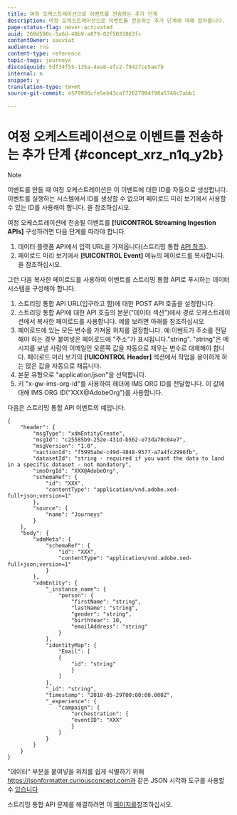```yaml
---
title: 여정 오케스트레이션으로 이벤트를 전송하는 추가 단계
description: 여정 오케스트레이션으로 이벤트를 전송하는 추가 단계에 대해 알아봅니다.
page-status-flag: never-activated
uuid: 269d590c-5a6d-40b9-a879-02f5033863fc
contentOwner: sauviat
audience: rns
content-type: reference
topic-tags: journeys
discoiquuid: 5df34f55-135a-4ea8-afc2-f9427ce5ae7b
internal: n
snippet: y
translation-type: tm+mt
source-git-commit: e579936cfe5eb43caf72627004f98a5746c7abb1

---
```




# 여정 오케스트레이션으로 이벤트를 전송하는 추가 단계 {#concept_xrz_n1q_y2b}

>[!NOTE]
>
>이벤트를 만들 때 여정 오케스트레이션은 이 이벤트에 대한 ID를 자동으로 생성합니다. 이벤트를 실행하는 시스템에서 ID를 생성할 수 없으며 페이로드 미리 보기에서 사용할 수 있는 ID를 사용해야 합니다. 을 [](../event/previewing-the-payload.md)참조하십시오.

여정 오케스트레이션에 전송될 이벤트를 **[!UICONTROL Streaming Ingestion APIs]** 구성하려면 다음 단계를 따라야 합니다.

1. 데이터 플랫폼 API에서 입력 URL을 가져옵니다(스트리밍 통합 [API 참조](https://docs.adobe.com/content/help/en/experience-platform/ingestion/streaming/overview.html)).
1. 페이로드 미리 보기에서 **[!UICONTROL Event]** 메뉴의 페이로드를 복사합니다. 을 [](../event/defining-the-payload-fields.md)참조하십시오.

그런 다음 복사한 페이로드를 사용하여 이벤트를 스트리밍 통합 API로 푸시하는 데이터 시스템을 구성해야 합니다.

1. 스트리밍 통합 API URL(입구라고 함)에 대한 POST API 호출을 설정합니다.
1. 스트리밍 통합 API에 대한 API 호출의 본문(&quot;데이터 섹션&quot;)에서 경로 오케스트레이션에서 복사한 페이로드를 사용합니다. 예를 보려면 아래를 참조하십시오
1. 페이로드에 있는 모든 변수를 가져올 위치를 결정합니다. 예:이벤트가 주소를 전달해야 하는 경우 붙여넣은 페이로드에 &quot;주소&quot;가 표시됩니다.&quot;string&quot;. &quot;string&quot;은 메시지를 보낼 사람의 이메일인 오른쪽 값을 자동으로 채우는 변수로 대체해야 합니다. 페이로드 미리 보기의 **[!UICONTROL Header]** 섹션에서 작업을 용이하게 하는 많은 값을 자동으로 채웁니다.
1. 본문 유형으로 &quot;application/json&quot;을 선택합니다.
1. 키 &quot;x-gw-ims-org-id&quot;를 사용하여 헤더에 IMS ORG ID를 전달합니다. 이 값에 대해 IMS ORG ID(&quot;XXX@AdobeOrg&quot;)를 사용합니다.

다음은 스트리밍 통합 API 이벤트의 예입니다.

```
{
    "header": {
        "msgType": "xdmEntityCreate",
        "msgId": "c25585b9-252e-431d-b562-e73da70c04e7",
        "msgVersion": "1.0",
        "xactionId": "f5995abe-c49d-4848-9577-a7a4fc2996fb",
        "datasetId": "string - required if you want the data to land in a specific dataset - not mandatory",
        "imsOrgId": "XXX@AdobeOrg",
        "schemaRef": {
            "id": "XXX",
            "contentType": "application/vnd.adobe.xed-full+json;version=1"
        },
        "source": {
            "name": "Journeys"
        }
    },
    "body": {
        "xdmMeta": {
            "schemaRef": {
                "id": "XXX",
                "contentType": "application/vnd.adobe.xed-full+json;version=1"
            }
        },
        "xdmEntity": {
            "_instance_name": {
                "person": {
                    "firstName": "string",
                    "lastName": "string",
                    "gender": "string",
                    "birthYear": 10,
                    "emailAddress": "string"
                }
            },
            "identityMap": {
                "Email": [
                {
                    "id": "string"
                    }
                ]
            },
            "_id": "string",
            "timestamp": "2018-05-29T00:00:00.000Z",
            "_experience": {
                "campaign": {
                    "orchestration": {
                    "eventID": "XXX"
                    }
                }
            }
        }
    }
}
```

&quot;데이터&quot; 부분을 붙여넣을 위치를 쉽게 식별하기 위해 https://jsonformatter.curiousconcept.com과 같은 JSON 시각화 도구를 사용할 수 [있습니다](https://jsonformatter.curiousconcept.com)

스트리밍 통합 API 문제를 해결하려면 이 [페이지를](https://docs.adobe.com/content/help/en/experience-platform/ingestion/streaming/troubleshooting.html)참조하십시오.
